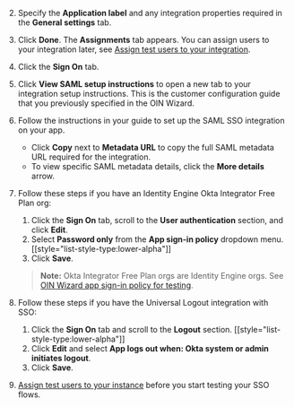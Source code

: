 2. Specify the **Application label** and any integration properties required in the **General settings** tab.
3. Click **Done**. The **Assignments** tab appears.
   You can assign users to your integration later, see [Assign test users to your integration](#assign-test-users-to-your-integration-instance).
4. Click the **Sign On** tab.
5. Click **View SAML setup instructions** to open a new tab to your integration setup instructions. This is the customer configuration guide that you previously specified in the OIN Wizard.
6. Follow the instructions in your guide to set up the SAML SSO integration on your app.
    * Click **Copy** next to **Metadata URL** to copy the full SAML metadata URL required for the integration.
    * To view specific SAML metadata details, click the **More details** arrow.
7. Follow these steps if you have an Identity Engine Okta Integrator Free Plan org:
   1. Click the **Sign On** tab, scroll to the **User authentication** section, and click **Edit**.
   1. Select **Password only** from the **App sign-in policy** dropdown menu.
   [[style="list-style-type:lower-alpha"]]
   1. Click **Save**.
   > **Note:** Okta Integrator Free Plan orgs are Identity Engine orgs. See [OIN Wizard app sign-in policy for testing](/docs/guides/submit-app-prereq/main/#oin-wizard-app-sign-in-policy-for-testing).
8. Follow these steps if you have the Universal Logout integration with SSO:
   1. Click the **Sign On** tab and scroll to the **Logout** section.
   [[style="list-style-type:lower-alpha"]]
   1. Click **Edit** and select **App logs out when: Okta system or admin initiates logout**.
   1. Click **Save**.

9. [Assign test users to your instance](#assign-test-users-to-your-integration-instance) before you start testing your SSO flows.